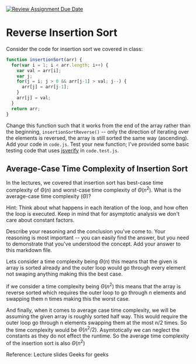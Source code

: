 [![Review Assignment Due Date](https://classroom.github.com/assets/deadline-readme-button-24ddc0f5d75046c5622901739e7c5dd533143b0c8e959d652212380cedb1ea36.svg)](https://classroom.github.com/a/Bi-S25fM)
# Reverse Insertion Sort

Consider the code for insertion sort we covered in class:

```javascript
function insertionSort(arr) {
  for(var i = 1; i < arr.length; i++) {
    var val = arr[i];
    var j;
    for(j = i; j > 0 && arr[j-1] > val; j--) {
      arr[j] = arr[j-1];
    }
    arr[j] = val;
  }
  return arr;
}
```

Change this function such that it works from the end of the array rather than
the beginning, `insertionSortReverse()` -- only the direction of
iterating over the elements is reversed, the array is still sorted the same way
(ascending). Add your code in `code.js`. Test your new function; I've provided
some basic testing code that uses [jsverify](https://jsverify.github.io/) in
`code.test.js`.

## Average-Case Time Complexity of Insertion Sort

In the lectures, we covered that insertion sort has best-case time complexity of
$\Theta(n)$ and worst-case time complexity of $\Theta(n^2)$. What is the
average-case time complexity ($\Theta$)?

Hint: Think about what happens in each iteration of the loop, and how often the
loop is executed. Keep in mind that for asymptotic analysis we don't care about
constant factors.

Describe your reasoning and the conclusion you've come to. Your reasoning is
most important -- you can easily find the answer, but you need to demonstrate
that you've understood the concept. Add your answer to this markdown file.

Lets consider a time complexity being $\Theta{(n)}$ this means that the given is array is sorted already and the outer loop would go through every element not swaping anything making this the best case.

if we consider a time complexity being $\Theta{(n^2)}$ this means that the array is reverse sorted which requires the outer loop to go through n elements and swapping them n times making this the worst case.

And finally, when it comes to average case time complexity, we will be assuming the given array is roughly sorted half way. This would require the outer loop go through n elements swapping them at the most n/2 times. So the time complexity would be $\Theta{(n^2/2)}$. Asymtotically we can neglect the constants as they do not effect the runtime. So the average time complexity of the insertion sort is also $\Theta{(n^2)}$

Reference: 
Lecture slides
Geeks for geeks
